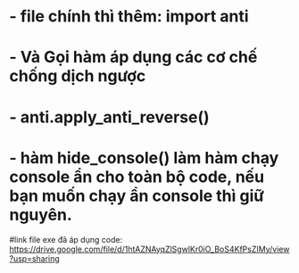 # - file chính thì thêm: import anti
# - Và Gọi hàm áp dụng các cơ chế chống dịch ngược
# - anti.apply_anti_reverse()
# - hàm hide_console() làm hàm chạy console ẩn cho toàn bộ code, nếu bạn muốn chạy ẩn console thì giữ nguyên.
#link file exe đã áp dụng code: https://drive.google.com/file/d/1htAZNAyqZlSgwlKr0iO_BoS4KfPsZIMy/view?usp=sharing
